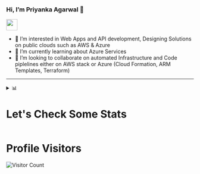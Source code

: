 ### Hi, I’m Priyanka Agarwal 👋

[<img height="30" src="https://img.shields.io/badge/linkedin-blue.svg?&style=for-the-badge&logo=linkedin&logoColor=white" />](https://www.linkedin.com/in/priyanka-agarwal-162247142/)

- 👀 I’m interested in Web Apps and API development, Designing Solutions on public clouds such as AWS & Azure
- 🌱 I’m currently learning about Azure Services
- 💞️ I’m looking to collaborate on automated Infrastructure and Code piplelines either on AWS stack or Azure (Cloud Formation, ARM Templates, Terraform)

---
<details>
<summary>📊 <h1>Let's Check Some Stats</h1></summary>

<p align="center"> <img src="https://github-readme-stats.vercel.app/api?username=priyanka010392&count_private=true&show_icons=true&theme=tokyonight"/>

</details>

# Profile Visitors
![Visitor Count](https://profile-counter.glitch.me/{priyanka010392}/count.svg)



<!---
priyanka010392/priyanka010392 is a ✨ special ✨ repository because its `README.md` (this file) appears on your GitHub profile.
You can click the Preview link to take a look at your changes.
--->

